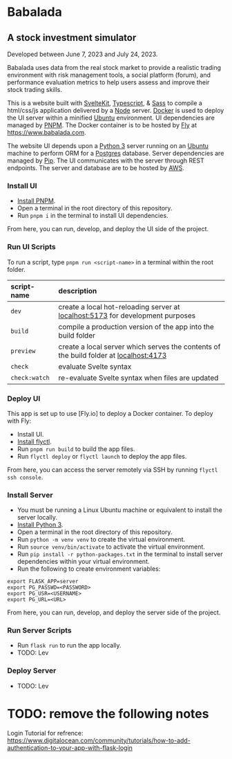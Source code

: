 Babalada
===
A stock investment simulator
---
Developed between June 7, 2023 and July 24, 2023.

Babalada uses data from the real stock market to provide a realistic trading environment with risk management tools, a social platform (forum), and performance evaluation metrics to help users assess and improve their stock trading skills.

This is a website built with [SvelteKit], [Typescript], & [Sass] to compile a html/css/js application delivered by a [Node] server. [Docker] is used to deploy the UI server within a minified [Ubuntu] environment. UI dependencies are managed by [PNPM]. The Docker container is to be hosted by [Fly] at https://www.babalada.com.

The website UI depends upon a [Python 3] server running on an [Ubuntu] machine to perform ORM for a [Postgres] database. Server dependencies are managed by [Pip]. The UI communicates with the server through REST endpoints. The server and database are to be hosted by [AWS].

### Install UI
* [Install PNPM].
* Open a terminal in the root directory of this repository.
* Run `pnpm i` in the terminal to install UI dependencies.

From here, you can run, develop, and deploy the UI side of the project.

### Run UI Scripts
To run a script, type `pnpm run <script-name>` in a terminal within the root folder.

| script-name | description |
|:----------- |:----------- |
| `dev` | create a local hot-reloading server at [localhost:5173](http://localhost:5173) for development purposes |
| `build` | compile a production version of the app into the build folder |
| `preview` | create a local server which serves the contents of the build folder at [localhost:4173](http://localhost:4173) |
| `check` | evaluate Svelte syntax |
| `check:watch` | re-evaluate Svelte syntax when files are updated |

### Deploy UI
This app is set up to use [Fly.io] to deploy a Docker container. To deploy with Fly:
* Install UI.
* [Install flyctl].
* Run `pnpm run build` to build the app files.
* Run `flyctl deploy` or `flyctl launch` to deploy the app files.

From here, you can access the server remotely via SSH by running `flyctl ssh console`.

### Install Server
* You must be running a Linux Ubuntu machine or equivalent to install the server locally.
* [Install Python 3].
* Open a terminal in the root directory of this repository.
* Run `python -m venv venv` to create the virtual environment.
* Run `source venv/bin/activate` to activate the virtual environment.
* Run `pip install -r python-packages.txt` in the terminal to install server dependencies within your virtual environment.
* Run the following to create environment variables:
```
export FLASK_APP=server
export PG_PASSWD=<PASSWORD>
export PG_USR=<USERNAME>
export PG_URL=<URL>
```

From here, you can run, develop, and deploy the server side of the project.

### Run Server Scripts
* Run `flask run` to run the app locally.
* TODO: Lev

### Deploy Server
* TODO: Lev

[SvelteKit]: https://kit.svelte.dev/docs/introduction
[Typescript]: https://www.typescriptlang.org/why-create-typescript
[Sass]: https://sass-lang.com/guide
[Node]: https://nodejs.org/en/docs/guides/
[Docker]: https://docs.docker.com/get-started/overview/
[Ubuntu]: https://ubuntu.com/about
[PNPM]: https://pnpm.io/motivation
[Install PNPM]: https://pnpm.io/installation
[Python 3]: https://www.python.org/
[Install Python 3]: https://www.python.org/downloads/
[Pip]: https://pypi.org/project/pip/
[Postgres]: https://www.postgresql.org/about/
[Fly]: https://fly.io/docs/
[Install flyctl]: https://fly.io/docs/hands-on/install-flyctl/
[AWS]: https://aws.amazon.com/

# TODO: remove the following notes

Login Tutorial for refrence: https://www.digitalocean.com/community/tutorials/how-to-add-authentication-to-your-app-with-flask-login
